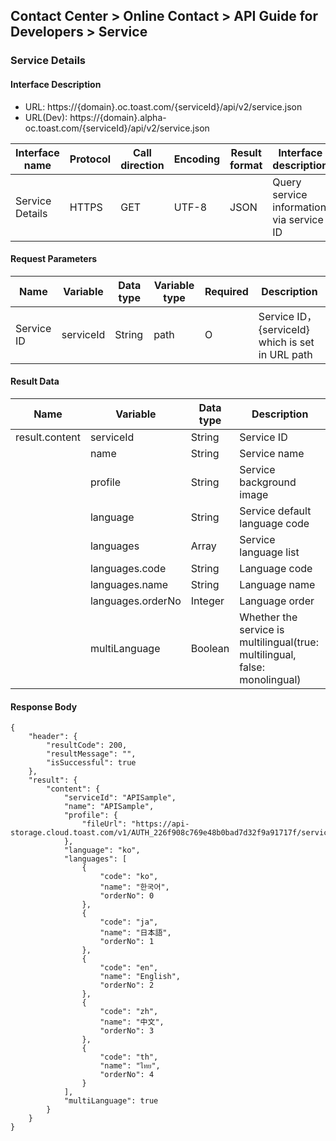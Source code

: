 ## Contact Center > Online Contact > API Guide for Developers > Service 

### Service Details
#### Interface Description
- URL: https://{domain}.oc.toast.com/{serviceId}/api/v2/service.json
- URL(Dev): https://{domain}.alpha-oc.toast.com/{serviceId}/api/v2/service.json

|Interface name | Protocol | Call direction | Encoding | Result format | Interface description | Access restriction|
|------------|-------|--------|-----|--------|--------------|------------|
|Service Details  |HTTPS  |GET    |UTF-8|JSON    |Query service information via service ID|No need|

#### Request Parameters
|Name |Variable |Data type |Variable type|Required | Description|
|-----|---------|----------|-------------|---------|------------|
|Service ID|serviceId|String|path    |O       |Service ID，{serviceId} which is set in URL path|

#### Result Data
|Name |Variable |Data type |Description|
|-----|----|-----------|------|
|result.content	|serviceId	    |String		|Service ID|
|	            |name	        |String		|Service name|
|	            |profile	    |String		|Service background image|
|	            |language	    |String		|Service default language code|
|	            |languages	    |Array		|Service language list|
|	            |languages.code	|String		|Language code|
|	            |languages.name	|String		|Language name|
|	            |languages.orderNo	|Integer		|Language order|
|	            |multiLanguage	|Boolean		|Whether the service is multilingual(true: multilingual, false: monolingual)|

#### Response Body
```
{
    "header": {
        "resultCode": 200,
        "resultMessage": "",
        "isSuccessful": true
    },
    "result": {
        "content": {
            "serviceId": "APISample",
            "name": "APISample",
            "profile": {
                "fileUrl": "https://api-storage.cloud.toast.com/v1/AUTH_226f908c769e48b0bad7d32f9a91717f/service_alpha/WopqM8euoYw89B7i/27316eba2a8a4089b72a9cf18a83e144.png"
            },
            "language": "ko",
            "languages": [
                {
                    "code": "ko",
                    "name": "한국어",
                    "orderNo": 0
                },
                {
                    "code": "ja",
                    "name": "日本語",
                    "orderNo": 1
                },
                {
                    "code": "en",
                    "name": "English",
                    "orderNo": 2
                },
                {
                    "code": "zh",
                    "name": "中文",
                    "orderNo": 3
                },
                {
                    "code": "th",
                    "name": "ไทย",
                    "orderNo": 4
                }
            ],
            "multiLanguage": true
        }
    }
}
```